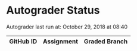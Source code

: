 # Autograder Status
Autograder last run at: October 29, 2018 at 08:40

| GitHub ID | Assignment | Graded Branch |
|-----------|------------|---------------|
